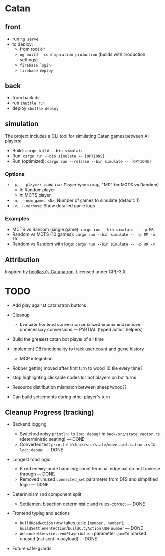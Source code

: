 # Catan

## front

- run `ng serve`
- to deploy:
  - from root dir
  - `ng build --configuration production` (builds with production settings)
  - `firebase login`
  - `firebase deploy`

## back

- from back dir
- run `shuttle run`
- deploy `shuttle deploy`

## simulation

The project includes a CLI tool for simulating Catan games between AI players:

- Build: `cargo build --bin simulate`
- Run: `cargo run --bin simulate -- [OPTIONS]`
- Run (optimized): `cargo run --release --bin simulate -- [OPTIONS]`

### Options

- `-p, --players <CONFIG>`: Player types (e.g., "MR" for MCTS vs Random)
  - `R`: Random player
  - `M`: MCTS player
- `-n, --num_games <N>`: Number of games to simulate (default: 1)
- `-v, --verbose`: Show detailed game logs

### Examples

- MCTS vs Random (single game): `cargo run --bin simulate -- -p MR`
- Random vs MCTS (10 games): `cargo run --bin simulate -- -p RM -n 10`
- Random vs Random with logs: `cargo run --bin simulate -- -p RR -v`

## Attribution

Inspired by [bcollazo's Catanatron](https://github.com/bcollazo/catanatron). Licensed under GPL-3.0.


# TODO
- Add play against catanatron buttons
- Cleanup
  - Evaluate frontend conversion serialized enums and remove unnecessary conversions — PARTIAL (typed action helpers)

- Build the greatest catan bot player of all time
- Implement DB functionality to track user count and game history
  - MCP integration
- Robber getting moved after first turn to wood 10 tile every time?
- stop highlighting clickable nodes for bot players on bot turns
- Resource distribution mismatch between sheep/wood??
- Can build settlements during other player's turn

## Cleanup Progress (tracking)

- Backend logging
  - Switched noisy `println!` to `log::debug!` in `back/src/state_vector.rs` (deterministic seating) — DONE
  - Converted test `println!` in `back/src/state/move_application.rs` to `log::debug!` — DONE

- Longest road logic
  - Fixed enemy-node handling; count terminal edge but do not traverse through — DONE
  - Removed unused `connected_set` parameter from DFS and simplified logic — DONE

- Determinism and component split
  - Settlement bisection deterministic and rules-correct — DONE

- Frontend typing and actions
  - `buildRoadAction` now takes tuple `[number, number]`; `buildSettlementAction`/`buildCityAction` use `number` — DONE
  - `WebsocketService.sendPlayerAction` parameter `gameId` marked unused (not sent in payload) — DONE


- Future safe-guards